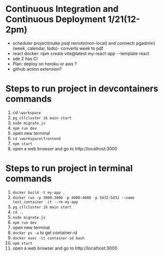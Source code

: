 # Continuous Integration and Continuous Deployment 1/21(12-2pm)
* scheduler project(make psql remote(non-local) and connectr pgadmin) (week, calendar, todo)- converts week to pdf
* react docker: npm create vite@latest my-react-app --template react
* sde 2 has CI
* Plan: deploy on heroku or aws ?
* github action extension?



# Steps to run project in devcontainers commands
1. cd ```\workspace```
2. ```pg_ctlcluster 16 main start```
3. ```node migrate.js```
4. ```npm run dev```
5. open new terminal
6. ```cd \workspace\frontend```
6. ```npm start```
7. open a web browser and go to http://localhost:3000


# Steps to run project in terminal commands
1. ```docker build -t my-app .```
2. ```docker run -p 3000:3000 -p 4000:4000 -p 5432:5432 --name test_container -it --rm my-app``` 
3. ```pg_ctlcluster 16 main start```
4. ```cd ..```
5. ```node migrate.js```
6. ```npm run dev```
7. open new terminal
8. ```docker ps -a``` to get container-id
9.  ```docker exec -it container-id bash```
10. ```npm start```
11. open a web browser and go to http://localhost:3000
